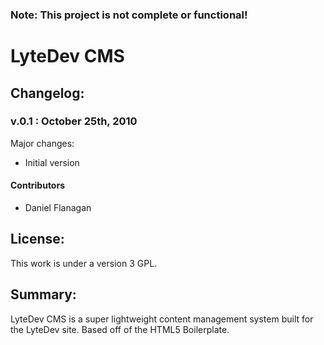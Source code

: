 ### Note: This project is not complete or functional!

# LyteDev CMS

## Changelog:

### v.0.1 : October 25th, 2010

Major changes:
* Initial version

#### Contributors
* Daniel Flanagan 

## License:
This work is under a version 3 GPL. 

## Summary:
LyteDev CMS is a super lightweight content management system built for the LyteDev site. Based off of the HTML5 Boilerplate. 

